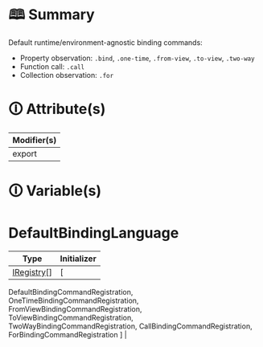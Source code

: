 # &#128366; Summary

Default runtime/environment-agnostic binding commands:
- Property observation: `.bind`, `.one-time`, `.from-view`, `.to-view`, `.two-way`
- Function call: `.call`
- Collection observation: `.for`

# &#128712; Attribute(s)

| Modifier(s)                            |
|----------------------------------------|
| export |

# &#128712; Variable(s)

# DefaultBindingLanguage

| Type                        | Initializer                       |
|-----------------------------|-----------------------------------|
| [IRegistry](https://hamedfathi.gitbook.io/aurelia-2-doc-api/kernel/interface/di/iregistry)[] | [
DefaultBindingCommandRegistration,
OneTimeBindingCommandRegistration,
FromViewBindingCommandRegistration,
ToViewBindingCommandRegistration,
TwoWayBindingCommandRegistration,
CallBindingCommandRegistration,
ForBindingCommandRegistration
] |